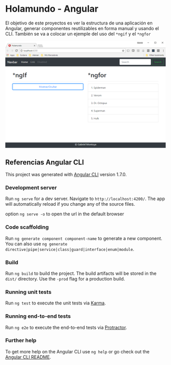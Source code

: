 # Holamundo - Angular

El objetivo de este proyectos es ver la estructura de una aplicación en Angular, generar componentes reutilizables en forma manual y usando el CLI. También se va a colocar un ejemple del uso del ```*ngif``` y el ```*ngfor```  

 

![Pantalla principal](Documentation\mainscreen.png)




## Referencias Angular CLI

This project was generated with [Angular CLI](https://github.com/angular/angular-cli) version 1.7.0.

### Development server

Run `ng serve` for a dev server. Navigate to `http://localhost:4200/`. The app will automatically reload if you change any of the source files.

option `ng serve -o` to open the url in the default browser

### Code scaffolding

Run `ng generate component component-name` to generate a new component. You can also use `ng generate directive|pipe|service|class|guard|interface|enum|module`.

### Build

Run `ng build` to build the project. The build artifacts will be stored in the `dist/` directory. Use the `-prod` flag for a production build.

### Running unit tests

Run `ng test` to execute the unit tests via [Karma](https://karma-runner.github.io).

### Running end-to-end tests

Run `ng e2e` to execute the end-to-end tests via [Protractor](http://www.protractortest.org/).

### Further help

To get more help on the Angular CLI use `ng help` or go check out the [Angular CLI README](https://github.com/angular/angular-cli/blob/master/README.md).
